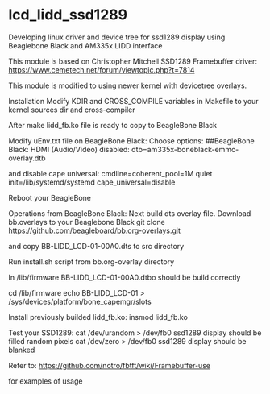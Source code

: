 # lcd_lidd_ssd1289
Developing linux driver and device tree for ssd1289 display using
Beaglebone Black and AM335x LIDD interface

This module is based on Christopher Mitchell SSD1289 Framebuffer driver:
https://www.cemetech.net/forum/viewtopic.php?t=7814

This module is modified to using newer kernel with devicetree overlays.

Installation
Modify KDIR and CROSS_COMPILE variables in Makefile to your kernel sources dir
and cross-compiler

After make lidd_fb.ko file is ready to copy to BeagleBone Black

Modify uEnv.txt file on BeagleBone Black:
Choose options:
##BeagleBone Black: HDMI (Audio/Video) disabled:
dtb=am335x-boneblack-emmc-overlay.dtb

and disable cape universal:
cmdline=coherent_pool=1M quiet init=/lib/systemd/systemd cape_universal=disable

Reboot your BeagleBone

Operations from BeagleBone Black:
Next build dts overlay file.
Download bb.overlays to your Beaglebone Black
git clone https://github.com/beagleboard/bb.org-overlays.git

and copy BB-LIDD_LCD-01-00A0.dts to src directory

Run install.sh script from bb.org-overlay directory

In /lib/firmware BB-LIDD_LCD-01-00A0.dtbo should be build correctly

cd /lib/firmware
echo BB-LIDD_LCD-01 > /sys/devices/platform/bone_capemgr/slots

Install previously builded lidd_fb.ko:
insmod lidd_fb.ko

Test your SSD1289:
cat /dev/urandom > /dev/fb0
ssd1289 display should be filled random pixels
cat /dev/zero > /dev/fb0
ssd1289 display should be blanked

Refer to:
https://github.com/notro/fbtft/wiki/Framebuffer-use

for examples of usage

